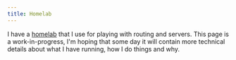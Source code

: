 ```yaml
---
title: Homelab
---
```


I have a [homelab](https://www.reddit.com/r/homelab/) that I use for playing
with routing and servers. This page is a work-in-progress, I'm hoping
that some day it will contain more technical details about what I have running,
how I do things and why.

